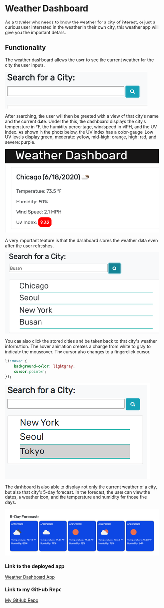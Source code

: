 # Weather Dashboard

As a traveler who needs to know the weather for a city of interest, or just a curious user interested in the weather in their own city, this weather app will give you the important details.

## Functionality
The weather dashboard allows the user to see the current weather for the city the user inputs.  

![Scheduler-Date Photo](/Assets/search.PNG)


After searching, the user will then be greeted with a view of that city's name and the current date.  Under the this, the dashboard displays the city's temperature in °F, the humidity percentage, windspeed in MPH, and the UV index.  As shown in the photo below, the UV index has a color-gauge. Low UV levels display green, moderate: yellow, mid-high: orange, high: red, and severe: purple.

![Scheduler-Date Photo](/Assets/currentweather.PNG)


A very important feature is that the dashboard stores the weather data even after the user refreshes.

![Scheduler-Date Photo](/Assets/storage.PNG)

You can also click the stored cities and be taken back to that city's weather information. The hover animation creates a change from white to gray to indicate the mouseover. The cursor also changes to a fingerclick cursor.
``` CSS
li:hover {
    background-color: lightgray;
    cursor:pointer;
});
```

![Scheduler-Date Photo](/Assets/hover.PNG)

The dashboard is also able to display not only the current weather of a city, but also that city's 5-day forecast.  In the forecast, the user can view the dates, a weather icon, and the temperature and humidity for those five days.

![Scheduler-Date Photo](/Assets/forecast.PNG)

### Link to the deployed app
[Weather Dashboard App](https://kairora.github.io/weather-dashboard/)

### Link to my GitHub Repo
[My GitHub Repo](https://github.com/kairora/weather-dashboard)
